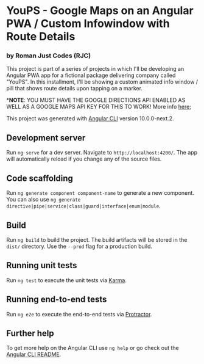 # YouPS - Google Maps on an Angular PWA / Custom Infowindow with Route Details
### by Roman Just Codes (RJC)

This project is part of a series of projects in which I'll be developing an Angular PWA app for a fictional package delivering company called "YouPS". In this installment, I'll be showing a custom animated info window / pill that shows route details upon tapping on a marker.

***NOTE**: YOU MUST HAVE THE GOOGLE DIRECTIONS API ENABLED AS WELL AS A GOOGLE MAPS API KEY FOR THIS TO WORK! More info [here](https://cloud.google.com/maps-platform/routes/?utm_source=google&utm_medium=cpc&utm_campaign=FY18-Q2-global-demandgen-paidsearchonnetworkhouseads-cs-maps_contactsal_saf&utm_content=text-ad-none-none-DEV_c-CRE_289050149247-ADGP_Hybrid+%7C+AW+SEM+%7C+BKWS+~+Google+Maps+Routes+API-KWID_43700038883964686-aud-581578347266:kwd-569137409002-userloc_9001895&utm_term=KW_google%20routes%20api-ST_google+routes+api&gclid=Cj0KCQjwk8b7BRCaARIsAARRTL5UrZgouD8GIumbNRbHSMrxUVO5nvEiZMh62UmY0jn0kvkVuuffwdcaApVaEALw_wcB);

This project was generated with [Angular CLI](https://github.com/angular/angular-cli) version 10.0.0-next.2.

## Development server

Run `ng serve` for a dev server. Navigate to `http://localhost:4200/`. The app will automatically reload if you change any of the source files.

## Code scaffolding

Run `ng generate component component-name` to generate a new component. You can also use `ng generate directive|pipe|service|class|guard|interface|enum|module`.

## Build

Run `ng build` to build the project. The build artifacts will be stored in the `dist/` directory. Use the `--prod` flag for a production build.

## Running unit tests

Run `ng test` to execute the unit tests via [Karma](https://karma-runner.github.io).

## Running end-to-end tests

Run `ng e2e` to execute the end-to-end tests via [Protractor](http://www.protractortest.org/).

## Further help

To get more help on the Angular CLI use `ng help` or go check out the [Angular CLI README](https://github.com/angular/angular-cli/blob/master/README.md).
